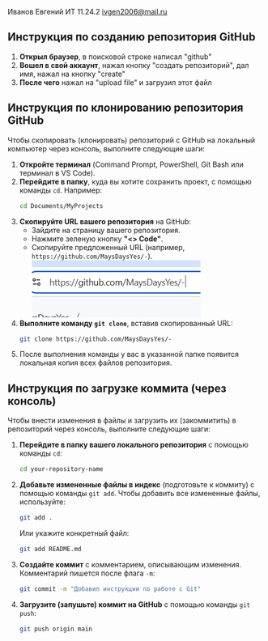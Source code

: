 Иванов Евгений
ИТ 11.24.2
ivgen2006@mail.ru

## Инструкция по созданию репозитория GitHub

1. **Открыл браузер**, в поисковой строке написал "github"
2. **Вошел в свой аккаунт**, нажал кнопку "создать репозиторий", дал имя, нажал на кнопку "create"
3. **После чего** нажал на "upload file" и загрузил этот файл

## Инструкция по клонированию репозитория GitHub

Чтобы скопировать (клонировать) репозиторий с GitHub на локальный компьютер через консоль, выполните следующие шаги:

1.  **Откройте терминал** (Command Prompt, PowerShell, Git Bash или терминал в VS Code).
2.  **Перейдите в папку**, куда вы хотите сохранить проект, с помощью команды `cd`. Например:
    ```bash
    cd Documents/MyProjects
    ```
3.  **Скопируйте URL вашего репозитория** на GitHub:
    *   Зайдите на страницу вашего репозитория.
    *   Нажмите зеленую кнопку **"<> Code"**.
    *   Скопируйте предложенный URL (например, `https://github.com/MaysDaysYes/-`).
      ![](screen.png)   
4.  **Выполните команду `git clone`**, вставив скопированный URL:
    ```bash
    git clone https://github.com/MaysDaysYes/-
    ```
5.  После выполнения команды у вас в указанной папке появится локальная копия всех файлов репозитория.

## Инструкция по загрузке коммита (через консоль)

Чтобы внести изменения в файлы и загрузить их (закоммитить) в репозиторий через консоль, выполните следующие шаги:

1.  **Перейдите в папку вашего локального репозитория** с помощью команды `cd`:
    ```bash
    cd your-repository-name
    ```
2.  **Добавьте измененные файлы в индекс** (подготовьте к коммиту) с помощью команды `git add`. Чтобы добавить все измененные файлы, используйте:
    ```bash
    git add .
    ```
    Или укажите конкретный файл:
    ```bash
    git add README.md
    ```
3.  **Создайте коммит** с комментарием, описывающим изменения. Комментарий пишется после флага `-m`:
    ```bash
    git commit -m "Добавил инструкции по работе с Git"
    ```
4.  **Загрузите (запушьте) коммит на GitHub** с помощью команды `git push`:
    ```bash
    git push origin main
    ```
